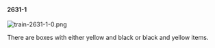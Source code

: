 #### 2631-1
![train-2631-1-0.png](https://github.com/lil-lab/nlvr/raw/master/nlvr/train/images/42/train-2631-1-0.png "train-2631-1-0.png")

There are boxes with either yellow and black or black and yellow items.